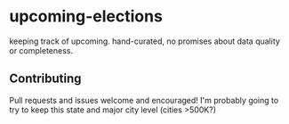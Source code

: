 # upcoming-elections
keeping track of upcoming. hand-curated, no promises about data quality or completeness.

## Contributing
Pull requests and issues welcome and encouraged! I'm probably going to try to keep this state and major city level (cities >500K?)



